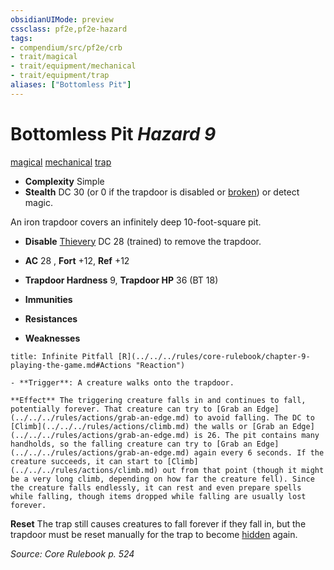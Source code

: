 ```yaml
---
obsidianUIMode: preview
cssclass: pf2e,pf2e-hazard
tags:
- compendium/src/pf2e/crb
- trait/magical
- trait/equipment/mechanical
- trait/equipment/trap
aliases: ["Bottomless Pit"]
---
```

# Bottomless Pit *Hazard 9*  
[magical](magical.md)  [mechanical](mechanical.md)  [trap](trap.md)  

- **Complexity** Simple
- **Stealth** DC 30 (or 0 if the trapdoor is disabled or [broken](conditions.md#Broken)) or detect magic.  

An iron trapdoor covers an infinitely deep 10-foot-square pit.

- **Disable** [Thievery](../../skills.md#Thievery) DC 28 (trained) to remove the trapdoor.  

- **AC** 28 , **Fort** +12, **Ref** +12
- **Trapdoor Hardness** 9, **Trapdoor HP** 36 (BT 18)
- **Immunities** 
- **Resistances** 
- **Weaknesses** 
     
```ad-embed-ability
title: Infinite Pitfall [R](../../../rules/core-rulebook/chapter-9-playing-the-game.md#Actions "Reaction")

- **Trigger**: A creature walks onto the trapdoor.

**Effect** The triggering creature falls in and continues to fall, potentially forever. That creature can try to [Grab an Edge](../../../rules/actions/grab-an-edge.md) to avoid falling. The DC to [Climb](../../../rules/actions/climb.md) the walls or [Grab an Edge](../../../rules/actions/grab-an-edge.md) is 26. The pit contains many handholds, so the falling creature can try to [Grab an Edge](../../../rules/actions/grab-an-edge.md) again every 6 seconds. If the creature succeeds, it can start to [Climb](../../../rules/actions/climb.md) out from that point (though it might be a very long climb, depending on how far the creature fell). Since the creature falls endlessly, it can rest and even prepare spells while falling, though items dropped while falling are usually lost forever.
```

**Reset** The trap still causes creatures to fall forever if they fall in, but the trapdoor must be reset manually for the trap to become [hidden](conditions.md#Hidden) again.  

*Source: Core Rulebook p. 524*
